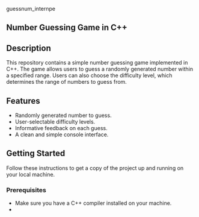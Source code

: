 guessnum_internpe
## Number Guessing Game in C++

## Description

This repository contains a simple number guessing game implemented in C++. The game allows users to guess a randomly generated number within a specified range. Users can also choose the difficulty level, which determines the range of numbers to guess from.

## Features

- Randomly generated number to guess.
- User-selectable difficulty levels.
- Informative feedback on each guess.
- A clean and simple console interface.

## Getting Started

Follow these instructions to get a copy of the project up and running on your local machine.

### Prerequisites

- Make sure you have a C++ compiler installed on your machine.
- 
